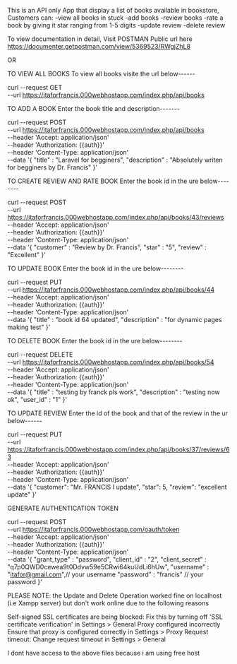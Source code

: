 
This is an API only App that display a list of books available in bookstore, 
Customers can:
-view all books in stuck
-add books
-review books
-rate a book by giving it star ranging from 1-5 digits
-update review
-delete review

To view documentation in detail, Visit POSTMAN Public url here https://documenter.getpostman.com/view/5369523/RWgjZhL8

OR 

TO VIEW ALL BOOKS
To view all books visite the url below------

curl --request GET \
  --url https://itaforfrancis.000webhostapp.com/index.php/api/books

  TO ADD A BOOK
Enter the book title and description-------
 
curl --request POST \
  --url https://itaforfrancis.000webhostapp.com/index.php/api/books \
  --header 'Accept: application/json' \
  --header 'Authorization: {{auth}}' \
  --header 'Content-Type: application/json' \
  --data '{
	"title" : "Laravel for begginers",
	"description" : "Absolutely writen for begginers by Dr. Francis"
}'

TO CREATE REVIEW AND RATE BOOK
Enter the book id in the ure below--------

curl --request POST \
  --url https://itaforfrancis.000webhostapp.com/index.php/api/books/43/reviews \
  --header 'Accept: application/json' \
  --header 'Authorization: {{auth}}' \
  --header 'Content-Type: application/json' \
  --data '{
"customer" : "Review by Dr. Francis",
"star" : "5",
"review" : "Excellent"
}'

TO UPDATE BOOK
Enter the book id in the ure below--------

curl --request PUT \
  --url https://itaforfrancis.000webhostapp.com/index.php/api/books/44 \
  --header 'Accept: application/json' \
  --header 'Authorization: {{auth}}' \
  --header 'Content-Type: application/json' \
  --data '{
	"title" : "book id 64 updated",
	"description" : "for dynamic pages making  test"
}'

TO DELETE BOOK
Enter the book id in the ure below--------

curl --request DELETE \
  --url https://itaforfrancis.000webhostapp.com/index.php/api/books/54 \
  --header 'Accept: application/json' \
  --header 'Authorization: {{auth}}' \
  --header 'Content-Type: application/json' \
  --data '{
	"title" : "testing by  franck pls work",
	"description" : "testing now ok",
	"user_id" : "1"
}'

TO UPDATE REVIEW
Enter the id of the book and that of the review in the ur below------

curl --request PUT \
  --url https://itaforfrancis.000webhostapp.com/index.php/api/books/37/reviews/63 \
  --header 'Accept: application/json' \
  --header 'Authorization: {{auth}}' \
  --header 'Content-Type: application/json' \
  --data '{
        "customer": "Mr. FRANCIS I update",
        "star": 5,
        "review": "excellent update"
}'

GENERATE AUTHENTICATION TOKEN

curl --request POST \
  --url https://itaforfrancis.000webhostapp.com/oauth/token \
  --header 'Accept: application/json' \
  --header 'Authorization: {{auth}}' \
  --header 'Content-Type: application/json' \
  --data '{
	"grant_type" : "password",
	"client_id" : "2",
	"client_secret" : "q7p0QWD0cewea9t0Ddvw59e5CRwi64kuUdLi6hUw",
	"username" : "itafor@gmail.com",// your username
	"password" : "francis" // your password
}'

PLEASE NOTE: 
the Update and Delete Operation worked fine on  localhost (i.e Xampp server)
but don't work  online due to the following reasons

Self-signed SSL certificates are being blocked:
Fix this by turning off 'SSL certificate verification' in Settings > General
Proxy configured incorrectly
Ensure that proxy is configured correctly in Settings > Proxy
Request timeout:
Change request timeout in Settings > General


I dont have access to the above files because i am using free host